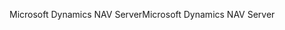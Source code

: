 <span data-ttu-id="037ce-101">Microsoft Dynamics NAV Server</span><span class="sxs-lookup"><span data-stu-id="037ce-101">Microsoft Dynamics NAV Server</span></span>